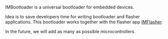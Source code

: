 IMBootloader is a universal bootloader for embedded devices.

Idea is to save developers time for writing bootloader and flasher applications.
This bootloader works together with the flasher app [IMFlasher](https://github.com/IMProject/IMFlasher).

In the future, we will add as many as possible microcontrollers. 
